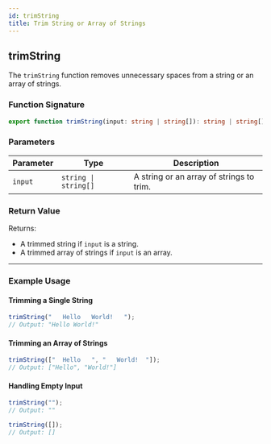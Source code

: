 ```yaml
---
id: trimString
title: Trim String or Array of Strings
---
```


## trimString

The `trimString` function removes unnecessary spaces from a string or an array of strings.

### Function Signature

```typescript
export function trimString(input: string | string[]): string | string[];
```

### Parameters

| Parameter | Type               | Description |
|-----------|--------------------|-------------|
| `input`   | `string \| string[]` | A string or an array of strings to trim. |

### Return Value

Returns:

- A trimmed string if `input` is a string.
- A trimmed array of strings if `input` is an array.

---

### Example Usage

#### Trimming a Single String

```typescript
trimString("   Hello   World!   ");
// Output: "Hello World!"
```

#### Trimming an Array of Strings

```typescript
trimString(["  Hello   ", "   World!  "]);
// Output: ["Hello", "World!"]
```

#### Handling Empty Input

```typescript
trimString("");
// Output: ""

trimString([]);
// Output: []
```
